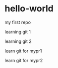 # hello-world
my first repo 

learning git 1 

learning git 2

learn git for mypr1

learn git for mypr2

